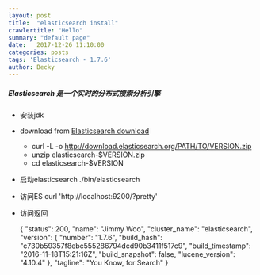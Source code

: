 ```yaml
---
layout: post
title:  "elasticsearch install"
crawlertitle: "Hello"
summary: "default page"
date:   2017-12-26 11:10:00
categories: posts
tags: 'Elasticsearch - 1.7.6'
author: Becky
---
```

##### Elasticsearch 是一个实时的分布式搜索分析引擎

* 安装jdk
* download from [Elasticsearch download](https://www.elastic.co/downloads/elasticsearch "Elasticsearch download") 
    * curl -L -o http://download.elasticsearch.org/PATH/TO/VERSION.zip
    * unzip elasticsearch-$VERSION.zip
    * cd elasticsearch-$VERSION
* 启动elasticsearch
    ./bin/elasticsearch
* 访问ES
    curl 'http://localhost:9200/?pretty'
* 访问返回 
 
    {
        "status": 200,
        "name": "Jimmy Woo",
        "cluster_name": "elasticsearch",
        "version": {
            "number": "1.7.6",
            "build_hash": "c730b59357f8ebc555286794dcd90b3411f517c9",
            "build_timestamp": "2016-11-18T15:21:16Z",
            "build_snapshot": false,
            "lucene_version": "4.10.4"
        },
        "tagline": "You Know, for Search"
    }